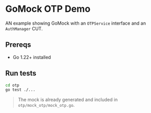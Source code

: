 # GoMock OTP Demo

 AN example showing GoMock with an `OTPService` interface and an `AuthManager` CUT.

## Prereqs
- Go 1.22+ installed

## Run tests
```bash
cd otp
go test ./...
```

> The mock is already generated and included in `otp/mock_otp/mock_otp.go`.
